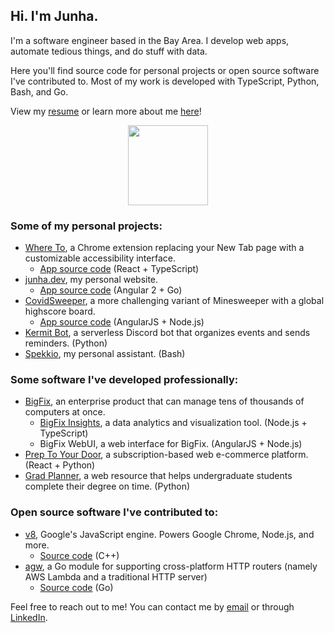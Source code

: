 ## Hi. I'm Junha.

I'm a software engineer based in the Bay Area. I develop web apps, automate tedious things, and do stuff with data.

Here you'll find source code for personal projects or open source software I've contributed to. Most of my work is developed with TypeScript, Python, Bash, and Go.

View my [resume](https://park-junha.github.io/Resume/) or learn more about me [here](https://junha.dev)!

<p align="center">
  <img width="128" src="https://github.com/park-junha/park-junha/blob/master/nu.gif">
</p>

### Some of my personal projects:
- [Where To](https://chrome.google.com/webstore/detail/where-to/kdhcodpjaffhbbphkahnkbllddjihima), a Chrome extension replacing your New Tab page with a customizable accessibility interface.
  - [App source code](https://github.com/park-junha/WhereTo) (React + TypeScript)
- [junha.dev](https://junha.dev), my personal website.
  - [App source code](https://github.com/park-junha/PersonalWebsite) (Angular 2 + Go)
- [CovidSweeper](https://park-junha.github.io/CovidSweeper/), a more challenging variant of Minesweeper with a global highscore board.
  - [App source code](https://github.com/park-junha/CovidSweeper) (AngularJS + Node.js)
- [Kermit Bot](https://github.com/park-junha/KermitBot), a serverless Discord bot that organizes events and sends reminders. (Python)
- [Spekkio](https://github.com/park-junha/Spekkio), my personal assistant. (Bash)

### Some software I've developed professionally:
- [BigFix](https://www.hcltechsw.com/wps/portal/products/bigfix/home), an enterprise product that can manage tens of thousands of computers at once.
  - [BigFix Insights](https://www.hcltechsw.com/products/bigfix/offerings/insights), a data analytics and visualization tool. (Node.js + TypeScript)
  - BigFix WebUI, a web interface for BigFix. (AngularJS + Node.js)
- [Prep To Your Door](https://preptoyourdoor.netlify.app), a subscription-based web e-commerce platform. (React + Python)
- [Grad Planner](http://gradplanner.us), a web resource that helps undergraduate students complete their degree on time. (Python)

### Open source software I've contributed to:
- [v8](https://v8.dev/), Google's JavaScript engine. Powers Google Chrome, Node.js, and more.
  - [Source code](https://github.com/v8/v8) (C++)
- [agw](https://github.com/davyzhang/agw/blob/master/README.md), a Go module for supporting cross-platform HTTP routers (namely AWS Lambda and a traditional HTTP server)
  - [Source code](https://github.com/davyzhang/agw) (Go)

Feel free to reach out to me! You can contact me by [email](mailto:jpark3@scu.edu) or through [LinkedIn](https://www.linkedin.com/in/park-junha/).
